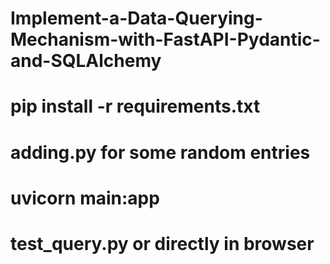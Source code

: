 # Implement-a-Data-Querying-Mechanism-with-FastAPI-Pydantic-and-SQLAlchemy

# pip install -r requirements.txt

# adding.py for some random entries

# uvicorn main:app

# test_query.py or directly in browser